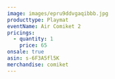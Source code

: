 ```yaml
---
image: images/epru9ddvgaqibbb.jpg
producttype: Playmat
eventName: Air Comiket 2
pricings:
  - quantity: 1
    price: 65
onsale: true
asin: s-6F3A5fl5K
merchandise: comiket
---
```

